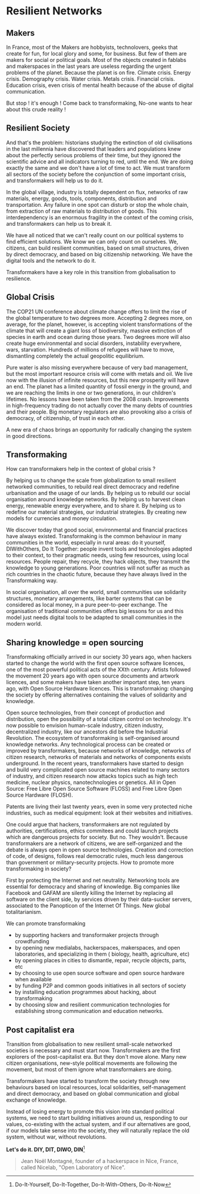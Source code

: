 
# Resilient Networks

## Makers

In France, most of the Makers are hobbyists, technolovers, geeks that create for fun, for local glory and some, for business. But few of them are makers for social or political goals. Most of the objects created in fablabs and makerspaces in the last years are useless regarding the urgent problems of the planet. Because the planet is on fire. Climate crisis. Energy crisis. Demography crisis. Water crisis. Metals crisis. Financial crisis. Education crisis, even crisis of mental health because of the abuse of digital communication.

But stop ! it's enough ! Come back to transformaking, No-one wants to hear about this crude reality !

## Resilient Society

And that's the problem: historians studying the extinction of old civilisations in the last millennia have discovered that leaders and populations knew about the perfectly serious problems of their time, but they ignored the scientific advice and all indicators turning to red, until the end. We are doing exactly the same and we don't have a lot of time to act. We must transform all sectors of the society before the conjunction of some important crisis, and transformakers will help us to do it.

In the global village, industry is totally dependent on flux, networks of raw materials, energy, goods, tools, components, distribution and transportation. Any failure in one spot can disturb or stop the whole chain, from extraction of raw materials to distribution of goods. This interdependency is an enormous fragility in the context of the coming crisis, and transformakers can help us to break it.

We have all noticed that we can't really count on our political systems to find efficient solutions. We know we can only count on ourselves. We, citizens, can build resilient communities, based on small structures, driven by direct democracy, and based on big citizenship networking. We have the digital tools and the network to do it.

Transformakers have a key role in this transition from globalisation to resilience.

## Global Crisis

The COP21 UN conference about climate change offers to limit the rise of the global temperature to two degrees more. Accepting 2 degrees more, on average, for the planet, however, is accepting violent transformations of the climate that will create a giant loss of biodiversity, massive extinction of species in earth and ocean during those years. Two degrees more will also create huge environmental and social disorders, instability everywhere, wars, starvation. Hundreds of millions of refugees will have to move, dismantling completely the actual geopolitic equilibrium.

Pure water is also missing everywhere because of very bad management, but the most important resource crisis will come with metals and oil. We live now with the illusion of infinite resources, but this new prosperity will have an end. The planet has a limited quantity of fossil energy in the ground, and we are reaching the limits in one or two generations, in our children's lifetimes. No lessons have been taken from the 2008 crash. Improvements in high-frequency trading do not actually cover the many debts of countries and their people. Big monetary regulators are also provoking also a crisis of democracy, of citizenship, of trust in each other.

A new era of chaos brings an opportunity for radically changing the system in good directions.

## Transformaking

How can transformakers help in the context of global crisis ?

By helping us to change the scale from globalization to small resilient networked communities, to rebuild real direct democracy and redefine urbanisation and the usage of our lands. By helping us to rebuild our social organisation around knowledge networks. By helping us to harvest clean energy, renewable energy everywhere, and to share it. By helping us to redefine our material strategies, our industrial strategies. By creating new models for currencies and money circulation.

We discover today that good social, environmental and financial practices have always existed. Transformaking is the common behaviour in many communities in the world, especially in rural areas: do it yourself, DIWithOthers, Do It Together: people invent tools and technologies adapted to their context, to their pragmatic needs, using few resources, using local resources. People repair, they recycle, they hack objects, they transmit the knowledge to young generations. Poor countries will not suffer as much as rich countries in the chaotic future, because they have always lived in the Transformaking way.

In social organisation, all over the world, small communities use solidarity structures, monetary arrangements, like barter systems that can be considered as local money, in a pure peer-to-peer exchange. The organisation of traditional communities offers big lessons for us and this model just needs digital tools to be adapted to small communities in the modern world.

## Sharing knowledge = open sourcing

Transformaking officially arrived in our society 30 years ago, when hackers started to change the world with the first open source software licences, one of the most powerful political acts of the XXth century. Artists followed the movement 20 years ago with open source documents and artwork licences, and some makers have taken another important step, ten years ago, with Open Source Hardware licences. This is transformaking: changing the society by offering alternatives containing the values of solidarity and knowledge.

Open source technologies, from their concept of production and distribution, open the possibility of a total citizen control on technology. It's now possible to envision human-scale industry, citizen industry, decentralized industry, like our ancestors did before the Industrial Revolution. The ecosystem of transformaking is self-organised around knowledge networks. Any technological process can be created or improved by transformakers, because networks of knowledge, networks of citizen research, networks of materials and networks of components exists underground. In the recent years, transformakers have started to design and build very complicated open source machines related to many sectors of industry, and citizen research now attacks topics such as high tech medicine, nuclear physics, nanotechnologies or genetics. All in Open Source: Free Libre Open Source Software (FLOSS) and Free Libre Open Source Hardware (FLOSH).

Patents are living their last twenty years, even in some very protected niche industries, such as medical equipment: look at their websites and initiatives.

One could argue that hackers, transformakers are not regulated by authorities, certifications, ethics commitees and could launch projects which are dangerous projects for society. But no. They wouldn't. Because transformakers are a network of citizens, we are self-organized and the debate is always open in open source technologies. Creation and correction of code, of designs, follows real democratic rules, much less dangerous than government or military-security projects. How to promote more transformaking in society?

First by protecting the Internet and net neutrality. Networking tools are essential for democracy and sharing of knowledge. Big companies like Facebook and GAFAM are silently killing the Internet by replacing all software on the client side, by services driven by their data-sucker servers, associated to the Panopticon of the Internet Of Things. New global totalitarianism.

We can promote transformaking

*   by supporting hackers and transformaker projects through crowdfunding
*   by opening new medialabs, hackerspaces, makerspaces, and open laboratories, and specializing in them ( biology, health, agriculture, etc)
*   by opening places in cities to dismantle, repair, recycle objects, parts, etc
*   by choosing to use open source software and open source hardware when available
*   by funding P2P and common goods initiatives in all sectors of society
*   by installing education programmes about hacking, about transformaking
*   by choosing slow and resilient communication technologies for establishing strong communication and education networks.

## Post capitalist era

Transition from globalisation to new resilient small-scale networked societies is necessary and must start now. Transformakers are the first explorers of the post-capitalist era. But they don't move alone. Many new citizen organisations, new-style political movements are following the movement, but most of them ignore what transformakers are doing.

Transformakers have started to transform the society through new behaviours based on local resources, local solidarities, self-management and direct democracy, and based on global communication and global exchange of knowledge.

Instead of losing energy to promote this vision into standard political systems, we need to start building initiatives around us, responding to our values, co-existing with the actual system, and if our alternatives are good, if our models take sense into the society, they will naturally replace the old system, without war, without revolutions.

**Let's do it. DIY, DIT, DIWO, DIN**[^1]

[^1]: Do-It-Yourself, Do-It-Together, Do-It-With-Others, Do-It-Now

> Jean Noël Montagné, founder of a hackerspace in Nice, France, called Nicelab,
"Open Laboratory of Nice".
